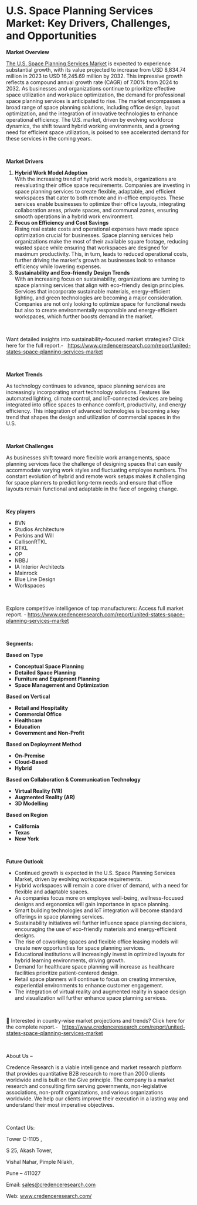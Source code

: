# U.S. Space Planning Services Market: Key Drivers, Challenges, and Opportunities


<p><strong>Market Overview</strong></p>
<p><a href="https://www.credenceresearch.com/report/united-states-space-planning-services-market">The U.S. Space Planning Services Market</a> is expected to experience substantial growth, with its value projected to increase from USD 8,834.74 million in 2023 to USD 16,245.69 million by 2032. This impressive growth reflects a compound annual growth rate (CAGR) of 7.00% from 2024 to 2032. As businesses and organizations continue to prioritize effective space utilization and workplace optimization, the demand for professional space planning services is anticipated to rise. The market encompasses a broad range of space planning solutions, including office design, layout optimization, and the integration of innovative technologies to enhance operational efficiency. The U.S. market, driven by evolving workforce dynamics, the shift toward hybrid working environments, and a growing need for efficient space utilization, is poised to see accelerated demand for these services in the coming years.</p>
<p><strong>&nbsp;</strong></p>
<p><strong>Market Drivers</strong></p>
<ol>
<li><strong>Hybrid Work Model Adoption</strong><br /> With the increasing trend of hybrid work models, organizations are reevaluating their office space requirements. Companies are investing in space planning services to create flexible, adaptable, and efficient workspaces that cater to both remote and in-office employees. These services enable businesses to optimize their office layouts, integrating collaboration areas, private spaces, and communal zones, ensuring smooth operations in a hybrid work environment.</li>
<li><strong>Focus on Efficiency and Cost Savings</strong><br /> Rising real estate costs and operational expenses have made space optimization crucial for businesses. Space planning services help organizations make the most of their available square footage, reducing wasted space while ensuring that workspaces are designed for maximum productivity. This, in turn, leads to reduced operational costs, further driving the market's growth as businesses look to enhance efficiency while lowering expenses.</li>
<li><strong>Sustainability and Eco-friendly Design Trends</strong><br /> With an increasing focus on sustainability, organizations are turning to space planning services that align with eco-friendly design principles. Services that incorporate sustainable materials, energy-efficient lighting, and green technologies are becoming a major consideration. Companies are not only looking to optimize space for functional needs but also to create environmentally responsible and energy-efficient workspaces, which further boosts demand in the market.</li>
</ol>
<p>&nbsp;</p>
<p>Want detailed insights into sustainability-focused market strategies? Click here for the full report.- &nbsp;&nbsp;<a href="https://www.credenceresearch.com/report/united-states-space-planning-services-market">https://www.credenceresearch.com/report/united-states-space-planning-services-market</a></p>
<p>&nbsp;</p>
<p><strong>Market Trends</strong></p>
<p>As technology continues to advance, space planning services are increasingly incorporating smart technology solutions. Features like automated lighting, climate control, and IoT-connected devices are being integrated into office spaces to enhance comfort, productivity, and energy efficiency. This integration of advanced technologies is becoming a key trend that shapes the design and utilization of commercial spaces in the U.S.</p>
<p><strong>&nbsp;</strong></p>
<p><strong>Market Challenges</strong></p>
<p>As businesses shift toward more flexible work arrangements, space planning services face the challenge of designing spaces that can easily accommodate varying work styles and fluctuating employee numbers. The constant evolution of hybrid and remote work setups makes it challenging for space planners to predict long-term needs and ensure that office layouts remain functional and adaptable in the face of ongoing change.</p>
<p>&nbsp;</p>
<p><strong>Key players</strong></p>
<ul>
<li>BVN</li>
<li>Studios Architecture</li>
<li>Perkins and Will</li>
<li>CallisonRTKL</li>
<li>RTKL</li>
<li>OP</li>
<li>NBBJ</li>
<li>IA Interior Architects</li>
<li>Mainrock</li>
<li>Blue Line Design</li>
<li>Workspaces</li>
</ul>
<p>&nbsp;</p>
<p>Explore competitive intelligence of top manufacturers: Access full market report. - <a href="https://www.credenceresearch.com/report/united-states-space-planning-services-market">https://www.credenceresearch.com/report/united-states-space-planning-services-market</a></p>
<p>&nbsp;</p>
<p><strong>Segments:</strong></p>
<p><strong>Based on Type</strong></p>
<ul>
<li><strong>Conceptual Space Planning</strong></li>
<li><strong>Detailed Space Planning</strong></li>
<li><strong>Furniture and Equipment Planning</strong></li>
<li><strong>Space Management and Optimization</strong></li>
</ul>
<p><strong>Based on Vertical</strong></p>
<ul>
<li><strong>Retail and Hospitality</strong></li>
<li><strong>Commercial Office</strong></li>
<li><strong>Healthcare</strong></li>
<li><strong>Education</strong></li>
<li><strong>Government and Non-Profit</strong></li>
</ul>
<p><strong>Based on Deployment Method</strong></p>
<ul>
<li><strong>On-Premise</strong></li>
<li><strong>Cloud-Based</strong></li>
<li><strong>Hybrid</strong></li>
</ul>
<p><strong>Based on Collaboration &amp; Communication Technology</strong></p>
<ul>
<li><strong>Virtual Reality (VR)</strong></li>
<li><strong>Augmented Reality (AR)</strong></li>
<li><strong>3D Modelling</strong></li>
</ul>
<p><strong>Based on Region</strong></p>
<ul>
<li><strong>California</strong></li>
<li><strong>Texas</strong></li>
<li><strong>New York</strong></li>
</ul>
<p><strong>&nbsp;</strong></p>
<p><strong>Future Outlook </strong></p>
<ul>
<li>Continued growth is expected in the U.S. Space Planning Services Market, driven by evolving workspace requirements.</li>
<li>Hybrid workspaces will remain a core driver of demand, with a need for flexible and adaptable spaces.</li>
<li>As companies focus more on employee well-being, wellness-focused designs and ergonomics will gain importance in space planning.</li>
<li>Smart building technologies and IoT integration will become standard offerings in space planning services.</li>
<li>Sustainability initiatives will further influence space planning decisions, encouraging the use of eco-friendly materials and energy-efficient designs.</li>
<li>The rise of coworking spaces and flexible office leasing models will create new opportunities for space planning services.</li>
<li>Educational institutions will increasingly invest in optimized layouts for hybrid learning environments, driving growth.</li>
<li>Demand for healthcare space planning will increase as healthcare facilities prioritize patient-centered design.</li>
<li>Retail space planners will continue to focus on creating immersive, experiential environments to enhance customer engagement.</li>
<li>The integration of virtual reality and augmented reality in space design and visualization will further enhance space planning services.</li>
</ul>
<p><strong>&nbsp;</strong></p>
<p>📌 Interested in country-wise market projections and trends? Click here for the complete report.- &nbsp;&nbsp;<a href="https://www.credenceresearch.com/report/united-states-space-planning-services-market">https://www.credenceresearch.com/report/united-states-space-planning-services-market</a></p>
<p>&nbsp;</p>
<p>About Us &ndash;</p>
<p>Credence Research is a viable intelligence and market research platform that provides quantitative B2B research to more than 2000 clients worldwide and is built on the Give principle. The company is a market research and consulting firm serving governments, non-legislative associations, non-profit organizations, and various organizations worldwide. We help our clients improve their execution in a lasting way and understand their most imperative objectives.</p>
<p>&nbsp;</p>
<p>Contact Us:</p>
<p>Tower C-1105 ,</p>
<p>S 25, Akash Tower,</p>
<p>Vishal Nahar, Pimple Nilakh,</p>
<p>Pune &ndash; 411027</p>
<p>Email: <a href="mailto:sales@credenceresearch.com">sales@credenceresearch.com</a></p>
<p>Web: <a href="http://www.credenceresearch.com/">www.credenceresearch.com/</a></p>
